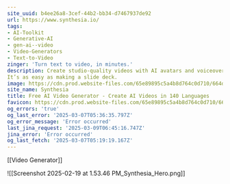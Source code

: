 ```yaml
---
site_uuid: b4ee26a8-3cef-44b2-bb34-d7467937de92
url: https://www.synthesia.io/
tags:
- AI-Toolkit
- Generative-AI
- gen-ai--video
- Video-Generators
- Text-to-Video
zinger: 'Turn text to video, in minutes.'
description: Create studio-quality videos with AI avatars and voiceovers in 140+ languages.
It’s as easy as making a slide deck.
image: https://cdn.prod.website-files.com/65e89895c5a4b8d764c0d710/664dff84b972812764843b0f_NEW_OG.gif
site_name: Synthesia
title: Free AI Video Generator - Create AI Videos in 140 Languages
favicon: https://cdn.prod.website-files.com/65e89895c5a4b8d764c0d710/664f0f482fa5a4d527d892bc_Favicon-Web-Security%201.png
og_errors: 'true'
og_last_error: '2025-03-07T05:36:35.797Z'
og_error_message: 'Error occurred'
last_jina_request: '2025-03-09T06:45:16.747Z'
jina_error: 'Error occurred'
og_last_fetch: '2025-03-07T05:19:19.167Z'
---
```

[[Video Generator]]

![[Screenshot 2025-02-19 at 1.53.46 PM_Synthesia_Hero.png]]
